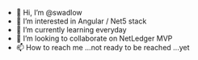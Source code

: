 - 👋 Hi, I’m @swadlow
- 👀 I’m interested in Angular / Net5 stack
- 🌱 I’m currently learning everyday
- 💞️ I’m looking to collaborate on NetLedger MVP
- 📫 How to reach me ...not ready to be reached ...yet

<!---
swadlow/swadlow is a ✨ special ✨ repository because its `README.md` (this file) appears on your GitHub profile.
You can click the Preview link to take a look at your changes.
--->

